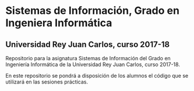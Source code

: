 # Sistemas de Información, Grado en Ingeniera Informática
## Universidad Rey Juan Carlos, curso 2017-18

Repositorio para la asignatura Sistemas de Información del Grado en Ingeniería Informática de la Universidad Rey Juan Carlos, curso 2017-18.

En este repositorio se pondrá a disposición de los alumnos el código que se utilizará en las sesiones prácticas.
